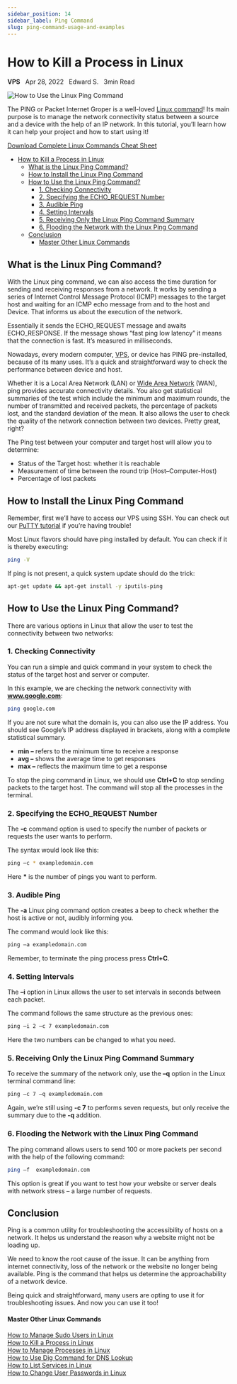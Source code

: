 ```yaml
---
sidebar_position: 14
sidebar_label: Ping Command
slug: ping-command-usage-and-examples
---
```

# How to Kill a Process in Linux

**VPS** &nbsp; Apr 28, 2022 &nbsp; Edward S. &nbsp; 3min Read

![How to Use the Linux Ping Command](https://www.hostinger.com/tutorials/wp-content/uploads/sites/2/2019/03/linux-ping-command-with-examples.jpg)

The PING or Packet Internet Groper is a well-loved [Linux command](/tutorials/linux-commands)! Its main purpose is to manage the network connectivity status between a source and a device with the help of an IP network. In this tutorial, you’ll learn how it can help your project and how to start using it!

[Download Complete Linux Commands Cheat Sheet](https://app.monstercampaigns.com/c/jg9u9k0by4lj9pvcjeso/)

- [How to Kill a Process in Linux](#how-to-kill-a-process-in-linux)
  - [What is the Linux Ping Command?](#what-is-the-linux-ping-command)
  - [How to Install the Linux Ping Command](#how-to-install-the-linux-ping-command)
  - [How to Use the Linux Ping Command?](#how-to-use-the-linux-ping-command)
    - [1\. Checking Connectivity](#1-checking-connectivity)
    - [2\. Specifying the ECHO\_REQUEST Number](#2-specifying-the-echo_request-number)
    - [3\. Audible Ping](#3-audible-ping)
    - [4\. Setting Intervals](#4-setting-intervals)
    - [5\. Receiving Only the Linux Ping Command Summary](#5-receiving-only-the-linux-ping-command-summary)
    - [6\. Flooding the Network with the Linux Ping Command](#6-flooding-the-network-with-the-linux-ping-command)
  - [Conclusion](#conclusion)
      - [Master Other Linux Commands](#master-other-linux-commands)

## What is the Linux Ping Command?

With the Linux ping command, we can also access the time duration for sending and receiving responses from a network. It works by sending a series of Internet Control Message Protocol (ICMP) messages to the target host and waiting for an ICMP echo message from and to the host and Device. That informs us about the execution of the network.

Essentially it sends the ECHO\_REQUEST message and awaits ECHO\_RESPONSE. If the message shows “fast ping low latency” it means that the connection is fast. It’s measured in milliseconds.

Nowadays, every modern computer, [VPS](/tutorials/what-is-vps-hosting), or device has PING pre-installed, because of its many uses. It’s a quick and straightforward way to check the performance between device and host.

Whether it is a Local Area Network (LAN) or [Wide Area Network](https://en.wikipedia.org/wiki/Wide-area_network) (WAN), ping provides accurate connectivity details. You also get statistical summaries of the test which include the minimum and maximum rounds, the number of transmitted and received packets, the percentage of packets lost, and the standard deviation of the mean. It also allows the user to check the quality of the network connection between two devices. Pretty great, right?

The Ping test between your computer and target host will allow you to determine:

*   Status of the Target host: whether it is reachable
*   Measurement of time between the round trip (Host–Computer-Host)
*   Percentage of lost packets

## How to Install the Linux Ping Command

Remember, first we’ll have to access our VPS using SSH. You can check out our [PuTTY tutorial](/tutorials/how-to-use-putty-ssh) if you’re having trouble!

Most Linux flavors should have ping installed by default. You can check if it is thereby executing:

``` bash
ping -V
```

If ping is not present, a quick system update should do the trick:

``` bash
apt-get update && apt-get install -y iputils-ping
```

## How to Use the Linux Ping Command?

There are various options in Linux that allow the user to test the connectivity between two networks:

### 1\. Checking Connectivity

You can run a simple and quick command in your system to check the status of the target host and server or computer.

In this example, we are checking the network connectivity with **www.google.com**:

``` bash
ping google.com
```

If you are not sure what the domain is, you can also use the IP address. You should see Google’s IP address displayed in brackets, along with a complete statistical summary.

*   **min –** refers to the minimum time to receive a response
*   **avg –** shows the average time to get responses
*   **max –** reflects the maximum time to get a response

To stop the ping command in Linux, we should use **Ctrl+C** to stop sending packets to the target host. The command will stop all the processes in the terminal.

### 2\. Specifying the ECHO\_REQUEST Number

The **\-c** command option is used to specify the number of packets or requests the user wants to perform.

The syntax would look like this:

``` bash
ping –c * exampledomain.com
```

Here **\*** is the number of pings you want to perform.

### 3\. Audible Ping

The **\-a** Linux ping command option creates a beep to check whether the host is active or not, audibly informing you.

The command would look like this:

``` bash
ping –a exampledomain.com
```

Remember, to terminate the ping process press **Ctrl+C**.

### 4\. Setting Intervals

The **–i** option in Linux allows the user to set intervals in seconds between each packet.

The command follows the same structure as the previous ones:

``` bash
ping –i 2 –c 7 exampledomain.com
```

Here the two numbers can be changed to what you need.

### 5\. Receiving Only the Linux Ping Command Summary

To receive the summary of the network only, use the **–q** option in the Linux terminal command line:

``` bash
ping –c 7 –q exampledomain.com
```

Again, we’re still using **\-c 7** to performs seven requests, but only receive the summary due to the **\-q** addition.

### 6\. Flooding the Network with the Linux Ping Command

The ping command allows users to send 100 or more packets per second with the help of the following command:

``` bash
ping –f  exampledomain.com
```

This option is great if you want to test how your website or server deals with network stress – a large number of requests.

## Conclusion

Ping is a common utility for troubleshooting the accessibility of hosts on a network. It helps us understand the reason why a website might not be loading up.

We need to know the root cause of the issue. It can be anything from internet connectivity, loss of the network or the website no longer being available. Ping is the command that helps us determine the approachability of a network device.

Being quick and straightforward, many users are opting to use it for troubleshooting issues. And now you can use it too!

#### Master Other Linux Commands

[How to Manage Sudo Users in Linux](/tutorials/sudo-and-the-sudoers-file/)  
[How to Kill a Process in Linux](/tutorials/how-to-kill-a-process-in-linux/)  
[How to Manage Processes in Linux](/tutorials/vps/how-to-manage-processes-in-linux-using-command-line)  
[How to Use Dig Command for DNS Lookup](/tutorials/how-to-use-the-dig-command-in-linux/)  
[How to List Services in Linux](/tutorials/manage-and-list-services-in-linux/)  
[How to Change User Passwords in Linux](/tutorials/how-to-change-password-in-linux/)
